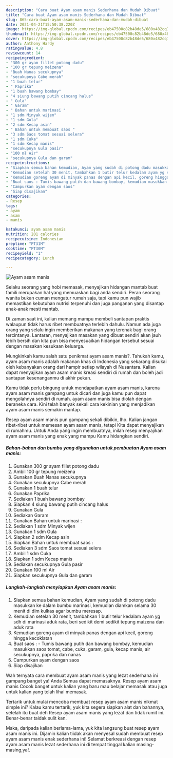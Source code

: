 ```yaml
---
description: "Cara buat Ayam asam manis Sederhana dan Mudah Dibuat"
title: "Cara buat Ayam asam manis Sederhana dan Mudah Dibuat"
slug: 865-cara-buat-ayam-asam-manis-sederhana-dan-mudah-dibuat
date: 2021-04-21T15:50:38.220Z
image: https://img-global.cpcdn.com/recipes/eb47500c82b48de5/680x482cq70/ayam-asam-manis-foto-resep-utama.jpg
thumbnail: https://img-global.cpcdn.com/recipes/eb47500c82b48de5/680x482cq70/ayam-asam-manis-foto-resep-utama.jpg
cover: https://img-global.cpcdn.com/recipes/eb47500c82b48de5/680x482cq70/ayam-asam-manis-foto-resep-utama.jpg
author: Anthony Hardy
ratingvalue: 4.8
reviewcount: 14
recipeingredient:
- "300 gr ayam fillet potong dadu"
- "100 gr tepung meizena"
- "Buah Nanas secukupnya"
- "secukupnya Cabe merah"
- "1 buah telur"
- " Paprika"
- "1 buah bawang bombay"
- "4 siung bawang putih cincang halus"
- " Gula"
- " Garam"
- " Bahan untuk marinasi "
- "1 sdm Minyak wijen"
- "1 sdm Gula"
- "2 sdm Kecap asin"
- " Bahan untuk membuat saos "
- "3 sdm Saos tomat sesuai selera"
- "1 sdm Cuka"
- "1 sdm Kecap manis"
- "secukupnya Gula pasir"
- "100 ml Air"
- "secukupnya Gula dan garam"
recipeinstructions:
- "Siapkan semua bahan kemudian, Ayam yang sudah di potong dadu masukkan ke dalam bumbu marinasi, kemudian diamkan selama 30 menit di dlm kulkas agar bumbu meresap."
- "Kemudian setelah 30 menit, tambahkan 1 butir telur kedalam ayam yg sdh di marinasi aduk rata, beri sedikit demi sedikit tepung maizena dan aduk rata"
- "Kemudian goreng ayam di minyak panas dengan api kecil, goreng hingga kecoklatan"
- "Buat saos : Tumis bawang putih dan bawang bombay, kemudian masukkan saos tomat, cabe, cuka, garam, gula, kecap manis, air secukupnya, paprika dan nanas"
- "Campurkan ayam dengan saos"
- "Siap disajikan"
categories:
- Resep
tags:
- ayam
- asam
- manis

katakunci: ayam asam manis 
nutrition: 201 calories
recipecuisine: Indonesian
preptime: "PT31M"
cooktime: "PT30M"
recipeyield: "1"
recipecategory: Lunch

---
```



![Ayam asam manis](https://img-global.cpcdn.com/recipes/eb47500c82b48de5/680x482cq70/ayam-asam-manis-foto-resep-utama.jpg)

Selaku seorang yang hobi memasak, menyajikan hidangan mantab buat famili merupakan hal yang memuaskan bagi anda sendiri. Peran seorang  wanita bukan cuman mengatur rumah saja, tapi kamu pun wajib memastikan kebutuhan nutrisi terpenuhi dan juga panganan yang disantap anak-anak mesti mantab.

Di zaman  saat ini, kalian memang mampu membeli santapan praktis walaupun tidak harus ribet membuatnya terlebih dahulu. Namun ada juga orang yang selalu ingin memberikan makanan yang terenak bagi orang tercintanya. Lantaran, menyajikan masakan yang dibuat sendiri akan jauh lebih bersih dan kita pun bisa menyesuaikan hidangan tersebut sesuai dengan masakan kesukaan keluarga. 



Mungkinkah kamu salah satu penikmat ayam asam manis?. Tahukah kamu, ayam asam manis adalah makanan khas di Indonesia yang sekarang disukai oleh kebanyakan orang dari hampir setiap wilayah di Nusantara. Kalian dapat menyajikan ayam asam manis kreasi sendiri di rumah dan boleh jadi santapan kesenanganmu di akhir pekan.

Kamu tidak perlu bingung untuk mendapatkan ayam asam manis, karena ayam asam manis gampang untuk dicari dan juga kamu pun dapat mengolahnya sendiri di rumah. ayam asam manis bisa diolah dengan beraneka cara. Kini telah banyak sekali cara kekinian yang menjadikan ayam asam manis semakin mantap.

Resep ayam asam manis pun gampang sekali dibikin, lho. Kalian jangan ribet-ribet untuk memesan ayam asam manis, tetapi Kita dapat menyajikan di rumahmu. Untuk Anda yang ingin membuatnya, inilah resep menyajikan ayam asam manis yang enak yang mampu Kamu hidangkan sendiri.

<!--inarticleads1-->

##### Bahan-bahan dan bumbu yang digunakan untuk pembuatan Ayam asam manis:

1. Gunakan 300 gr ayam fillet potong dadu
1. Ambil 100 gr tepung meizena
1. Gunakan Buah Nanas secukupnya
1. Gunakan secukupnya Cabe merah
1. Gunakan 1 buah telur
1. Gunakan  Paprika
1. Sediakan 1 buah bawang bombay
1. Siapkan 4 siung bawang putih cincang halus
1. Gunakan  Gula
1. Sediakan  Garam
1. Gunakan  Bahan untuk marinasi :
1. Sediakan 1 sdm Minyak wijen
1. Gunakan 1 sdm Gula
1. Siapkan 2 sdm Kecap asin
1. Siapkan  Bahan untuk membuat saos :
1. Sediakan 3 sdm Saos tomat sesuai selera
1. Ambil 1 sdm Cuka
1. Siapkan 1 sdm Kecap manis
1. Sediakan secukupnya Gula pasir
1. Gunakan 100 ml Air
1. Siapkan secukupnya Gula dan garam




<!--inarticleads2-->

##### Langkah-langkah menyiapkan Ayam asam manis:

1. Siapkan semua bahan kemudian, Ayam yang sudah di potong dadu masukkan ke dalam bumbu marinasi, kemudian diamkan selama 30 menit di dlm kulkas agar bumbu meresap.
1. Kemudian setelah 30 menit, tambahkan 1 butir telur kedalam ayam yg sdh di marinasi aduk rata, beri sedikit demi sedikit tepung maizena dan aduk rata
1. Kemudian goreng ayam di minyak panas dengan api kecil, goreng hingga kecoklatan
1. Buat saos : - Tumis bawang putih dan bawang bombay, kemudian masukkan saos tomat, cabe, cuka, garam, gula, kecap manis, air secukupnya, paprika dan nanas
1. Campurkan ayam dengan saos
1. Siap disajikan




Wah ternyata cara membuat ayam asam manis yang lezat sederhana ini gampang banget ya! Anda Semua dapat memasaknya. Resep ayam asam manis Cocok banget untuk kalian yang baru mau belajar memasak atau juga untuk kalian yang telah lihai memasak.

Tertarik untuk mulai mencoba membuat resep ayam asam manis nikmat simple ini? Kalau kamu tertarik, yuk kita segera siapkan alat dan bahannya, setelah itu buat deh Resep ayam asam manis yang lezat dan tidak rumit ini. Benar-benar taidak sulit kan. 

Maka, daripada kalian berlama-lama, yuk kita langsung buat resep ayam asam manis ini. Dijamin kalian tiidak akan menyesal sudah membuat resep ayam asam manis enak sederhana ini! Selamat berkreasi dengan resep ayam asam manis lezat sederhana ini di tempat tinggal kalian masing-masing,ya!.

